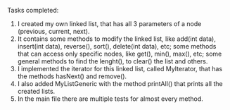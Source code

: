 Tasks completed:
1. I created my own linked list, that has all 3 parameters of a node (previous, current, next).
2. It contains some methods to modify the linked list, like add(int data), insert(int data), reverse(), sort(), delete(int data), etc; some methods that can access only specific nodes, like get(), min(), max(), etc; some general methods to find the lenght(), to clear() the list and others. 
3. I implemented the iterator for this linked list, called MyIterator, that has the methods hasNext() and remove().
4. I also added MyListGeneric with the method printAll() that prints all the created lists.
5. In the main file there are multiple tests for almost every method.
